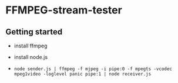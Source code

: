 # FFMPEG-stream-tester

## Getting started

- install ffmpeg

- install node.js

- `node sender.js | ffmpeg -f mjpeg -i pipe:0 -f mpegts -vcodec mpeg1video -loglevel panic pipe:1 | node receiver.js`
